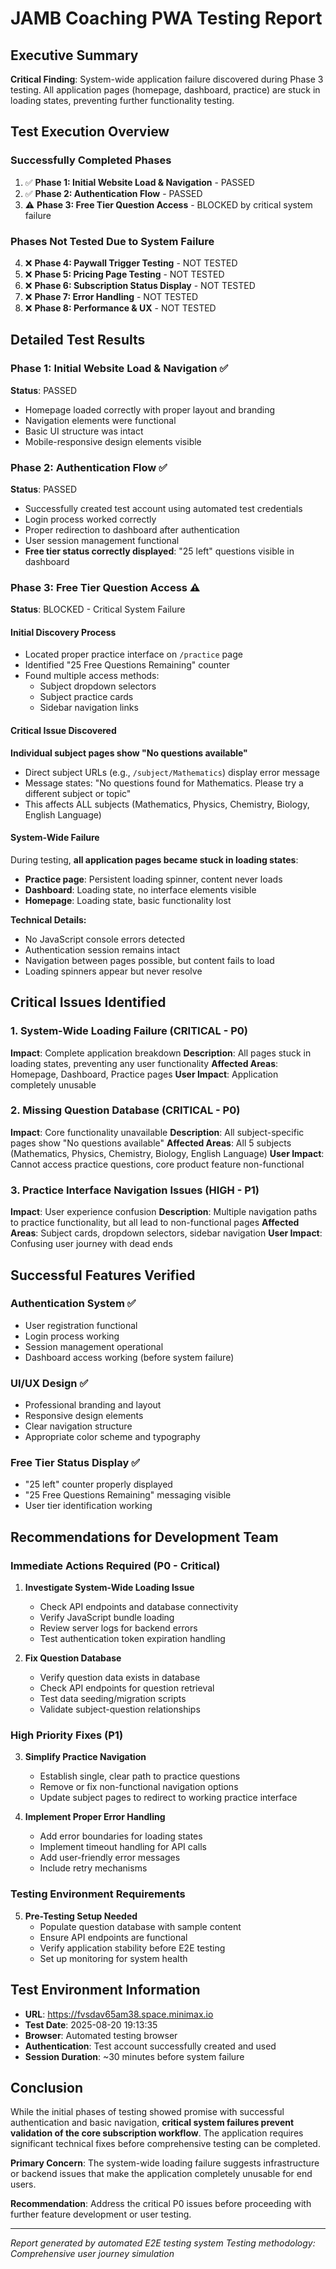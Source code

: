 # JAMB Coaching PWA Testing Report

## Executive Summary

**Critical Finding**: System-wide application failure discovered during Phase 3 testing. All application pages (homepage, dashboard, practice) are stuck in loading states, preventing further functionality testing.

## Test Execution Overview

### Successfully Completed Phases
1. ✅ **Phase 1: Initial Website Load & Navigation** - PASSED
2. ✅ **Phase 2: Authentication Flow** - PASSED  
3. ⚠️ **Phase 3: Free Tier Question Access** - BLOCKED by critical system failure

### Phases Not Tested Due to System Failure
4. ❌ **Phase 4: Paywall Trigger Testing** - NOT TESTED
5. ❌ **Phase 5: Pricing Page Testing** - NOT TESTED
6. ❌ **Phase 6: Subscription Status Display** - NOT TESTED
7. ❌ **Phase 7: Error Handling** - NOT TESTED
8. ❌ **Phase 8: Performance & UX** - NOT TESTED

## Detailed Test Results

### Phase 1: Initial Website Load & Navigation ✅
**Status**: PASSED
- Homepage loaded correctly with proper layout and branding
- Navigation elements were functional
- Basic UI structure was intact
- Mobile-responsive design elements visible

### Phase 2: Authentication Flow ✅
**Status**: PASSED
- Successfully created test account using automated test credentials
- Login process worked correctly
- Proper redirection to dashboard after authentication
- User session management functional
- **Free tier status correctly displayed**: "25 left" questions visible in dashboard

### Phase 3: Free Tier Question Access ⚠️
**Status**: BLOCKED - Critical System Failure

#### Initial Discovery Process
- Located proper practice interface on `/practice` page
- Identified "25 Free Questions Remaining" counter
- Found multiple access methods:
  - Subject dropdown selectors
  - Subject practice cards
  - Sidebar navigation links

#### Critical Issue Discovered
**Individual subject pages show "No questions available"**
- Direct subject URLs (e.g., `/subject/Mathematics`) display error message
- Message states: "No questions found for Mathematics. Please try a different subject or topic"
- This affects ALL subjects (Mathematics, Physics, Chemistry, Biology, English Language)

#### System-Wide Failure
During testing, **all application pages became stuck in loading states**:
- **Practice page**: Persistent loading spinner, content never loads
- **Dashboard**: Loading state, no interface elements visible
- **Homepage**: Loading state, basic functionality lost

**Technical Details:**
- No JavaScript console errors detected
- Authentication session remains intact
- Navigation between pages possible, but content fails to load
- Loading spinners appear but never resolve

## Critical Issues Identified

### 1. System-Wide Loading Failure (CRITICAL - P0)
**Impact**: Complete application breakdown
**Description**: All pages stuck in loading states, preventing any user functionality
**Affected Areas**: Homepage, Dashboard, Practice pages
**User Impact**: Application completely unusable

### 2. Missing Question Database (CRITICAL - P0) 
**Impact**: Core functionality unavailable
**Description**: All subject-specific pages show "No questions available"
**Affected Areas**: All 5 subjects (Mathematics, Physics, Chemistry, Biology, English Language)
**User Impact**: Cannot access practice questions, core product feature non-functional

### 3. Practice Interface Navigation Issues (HIGH - P1)
**Impact**: User experience confusion
**Description**: Multiple navigation paths to practice functionality, but all lead to non-functional pages
**Affected Areas**: Subject cards, dropdown selectors, sidebar navigation
**User Impact**: Confusing user journey with dead ends

## Successful Features Verified

### Authentication System ✅
- User registration functional
- Login process working
- Session management operational
- Dashboard access working (before system failure)

### UI/UX Design ✅
- Professional branding and layout
- Responsive design elements
- Clear navigation structure
- Appropriate color scheme and typography

### Free Tier Status Display ✅
- "25 left" counter properly displayed
- "25 Free Questions Remaining" messaging visible
- User tier identification working

## Recommendations for Development Team

### Immediate Actions Required (P0 - Critical)

1. **Investigate System-Wide Loading Issue**
   - Check API endpoints and database connectivity
   - Verify JavaScript bundle loading
   - Review server logs for backend errors
   - Test authentication token expiration handling

2. **Fix Question Database**
   - Verify question data exists in database
   - Check API endpoints for question retrieval
   - Test data seeding/migration scripts
   - Validate subject-question relationships

### High Priority Fixes (P1)

3. **Simplify Practice Navigation**
   - Establish single, clear path to practice questions
   - Remove or fix non-functional navigation options
   - Update subject pages to redirect to working practice interface

4. **Implement Proper Error Handling**
   - Add error boundaries for loading states
   - Implement timeout handling for API calls
   - Add user-friendly error messages
   - Include retry mechanisms

### Testing Environment Requirements

5. **Pre-Testing Setup Needed**
   - Populate question database with sample content
   - Ensure API endpoints are functional
   - Verify application stability before E2E testing
   - Set up monitoring for system health

## Test Environment Information

- **URL**: https://fvsdav65am38.space.minimax.io
- **Test Date**: 2025-08-20 19:13:35
- **Browser**: Automated testing browser
- **Authentication**: Test account successfully created and used
- **Session Duration**: ~30 minutes before system failure

## Conclusion

While the initial phases of testing showed promise with successful authentication and basic navigation, **critical system failures prevent validation of the core subscription workflow**. The application requires significant technical fixes before comprehensive testing can be completed.

**Primary Concern**: The system-wide loading failure suggests infrastructure or backend issues that make the application completely unusable for end users.

**Recommendation**: Address the critical P0 issues before proceeding with further feature development or user testing.

---

*Report generated by automated E2E testing system*
*Testing methodology: Comprehensive user journey simulation*